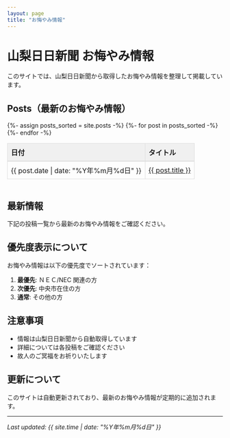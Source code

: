 ```yaml
---
layout: page
title: "お悔やみ情報"
---
```


# 山梨日日新聞 お悔やみ情報

このサイトでは、山梨日日新聞から取得したお悔やみ情報を整理して掲載しています。

## Posts（最新のお悔やみ情報）

<div class="responsive-table" style="overflow-x: auto; max-width: 100%; margin-bottom: 20px;">
<table class="compact-table" style="width: 100%; border-collapse: collapse; font-size: 16px; min-width: 320px;">
	<thead>
		<tr style="background-color: #f0f0f0; border-bottom: 2px solid #ddd;">
			<th style="padding: 8px; text-align: left; border: 1px solid #ddd; font-weight: bold; white-space: nowrap;">日付</th>
			<th style="padding: 8px; text-align: left; border: 1px solid #ddd; font-weight: bold;">タイトル</th>
		</tr>
	</thead>
	<tbody>
	{%- assign posts_sorted = site.posts -%}
	{%- for post in posts_sorted -%}
			<tr style="border-bottom: 1px solid #eee;">
				<td style="padding: 8px; border: 1px solid #ddd; white-space: nowrap;">{{ post.date | date: "%Y年%m月%d日" }}</td>
			<td style="padding: 8px; border: 1px solid #ddd;">
				<a href="{{ post.url | relative_url }}">{{ post.title }}</a>
			</td>
		</tr>
	{%- endfor -%}
	</tbody>
</table>
</div>

## 最新情報

下記の投稿一覧から最新のお悔やみ情報をご確認ください。

## 優先度表示について

お悔やみ情報は以下の優先度でソートされています：

1. **最優先**: ＮＥＣ/NEC 関連の方
2. **次優先**: 中央市在住の方  
3. **通常**: その他の方

## 注意事項

- 情報は山梨日日新聞から自動取得しています
- 詳細については各投稿をご確認ください
- 故人のご冥福をお祈りいたします

## 更新について

このサイトは自動更新されており、最新のお悔やみ情報が定期的に追加されます。

---

*Last updated: {{ site.time | date: "%Y年%m月%d日" }}*
